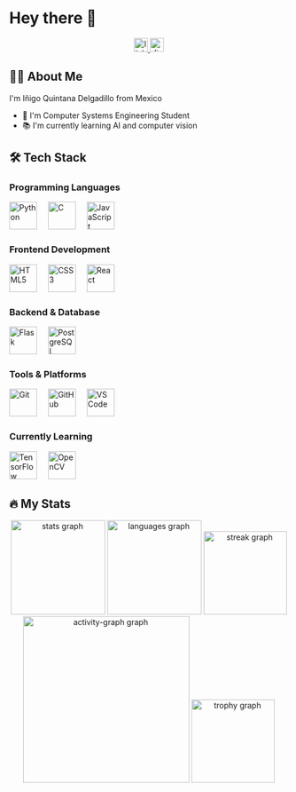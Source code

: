 # Hey there 👋

<div align="center">
  <a href="https://www.linkedin.com/in/inigo-quintana/" target="_blank">
    <img src="https://img.shields.io/static/v1?message=LinkedIn&logo=linkedin&label=&color=0077B5&logoColor=white&labelColor=&style=for-the-badge" height="25" alt="linkedin logo"  />
  </a>
  <a href="https://discordapp.com/users/758438570385604659" target="_blank">
    <img src="https://img.shields.io/static/v1?message=Discord&logo=discord&label=&color=7289DA&logoColor=white&labelColor=&style=for-the-badge" height="25" alt="discord logo"  />
  </a>
</div>

## 👩‍💻 About Me

I'm Iñigo Quintana Delgadillo from Mexico

- 🔭 I'm Computer Systems Engineering Student
- 📚 I'm currently learning AI and computer vision

## 🛠 Tech Stack

### Programming Languages
<div align="left">
  <img src="https://skillicons.dev/icons?i=python" height="50" alt="Python" title="Python" />
  <img width="12" />
  <img src="https://skillicons.dev/icons?i=c" height="50" alt="C" title="C" />
  <img width="12" />
  <img src="https://skillicons.dev/icons?i=js" height="50" alt="JavaScript" title="JavaScript" />
</div>

### Frontend Development
<div align="left">
  <img src="https://skillicons.dev/icons?i=html" height="50" alt="HTML5" title="HTML5" />
  <img width="12" />
  <img src="https://skillicons.dev/icons?i=css" height="50" alt="CSS3" title="CSS3" />
  <img width="12" />
  <img src="https://skillicons.dev/icons?i=react" height="50" alt="React" title="React" />
</div>

### Backend & Database
<div align="left">
  <img src="https://skillicons.dev/icons?i=flask" height="50" alt="Flask" title="Flask" />
  <img width="12" />
  <img src="https://skillicons.dev/icons?i=postgresql" height="50" alt="PostgreSQL" title="PostgreSQL" />
</div>

### Tools & Platforms
<div align="left">
  <img src="https://skillicons.dev/icons?i=git" height="50" alt="Git" title="Git" />
  <img width="12" />
  <img src="https://skillicons.dev/icons?i=github" height="50" alt="GitHub" title="GitHub" />
  <img width="12" />
  <img src="https://skillicons.dev/icons?i=vscode" height="50" alt="VS Code" title="VS Code" />
</div>

### Currently Learning
<div align="left">
  <img src="https://skillicons.dev/icons?i=tensorflow" height="50" alt="TensorFlow" title="TensorFlow" />
  <img width="12" />
  <img src="https://skillicons.dev/icons?i=opencv" height="50" alt="OpenCV" title="OpenCV" />
</div>

## 🔥 My Stats

<div align="center">
  <img src="https://github-readme-stats.vercel.app/api?username=inigo1405&hide_title=false&hide_rank=false&show_icons=true&include_all_commits=true&count_private=true&disable_animations=false&theme=ayu-mirage&locale=en&hide_border=false&order=1" height="170" alt="stats graph"  />
  <img src="https://github-readme-stats.vercel.app/api/top-langs?username=inigo1405&locale=en&hide_title=false&layout=compact&card_width=320&langs_count=5&theme=ayu-mirage&hide_border=false&order=2" height="170" alt="languages graph"  />
  <img src="https://streak-stats.demolab.com?user=inigo1405&locale=en&mode=daily&theme=ayu-mirage&hide_border=false&border_radius=5&order=3" height="150" alt="streak graph"  />
  <img src="https://github-readme-activity-graph.vercel.app/graph?username=inigo1405&radius=16&theme=react&area=true&order=5" height="300" alt="activity-graph graph"  />
  <img src="https://github-profile-trophy.vercel.app?username=inigo1405&theme=gruvbox&column=-1&row=1&margin-w=8&margin-h=8&no-bg=false&no-frame=false&order=4" height="150" alt="trophy graph"  />
</div>
